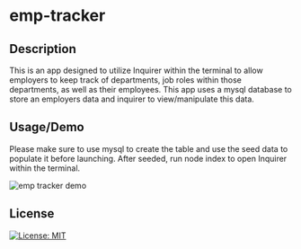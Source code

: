 # emp-tracker

## Description

This is an app designed to utilize Inquirer within the terminal to allow employers to keep track of departments, job roles within those departments, as well as their employees. This app uses a mysql database to store an employers data and inquirer to view/manipulate this data.

## Usage/Demo

Please make sure to use mysql to create the table and use the seed data to populate it before launching. After seeded, run node index to open Inquirer within the terminal.

![emp tracker demo](/assets/Emp-Tracker-Demo.gif)

## License

[![License: MIT](https://img.shields.io/badge/License-MIT-yellow.svg)](https://opensource.org/licenses/MIT)
